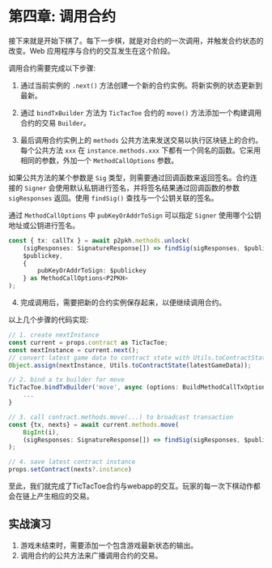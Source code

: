 # 第四章: 调用合约

接下来就是开始下棋了。每下一步棋，就是对合约的一次调用，并触发合约状态的改变。Web 应用程序与合约的交互发生在这个阶段。

调用合约需要完成以下步骤:

1. 通过当前实例的 `.next()` 方法创建一个新的合约实例。将新实例的状态更新到最新。

2. 通过 `bindTxBuilder` 方法为 `TicTacToe` 合约的 `move()` 方法添加一个构建调用合约的交易 `Builder`。

3. 最后调用合约实例上的 `methods` 公共方法来发送交易以执行区块链上的合约。每个公共方法 `xxx` 在 `instance.methods.xxx` 下都有一个同名的函数。它采用相同的参数，外加一个 `MethodCallOptions` 参数。

如果公共方法的某个参数是 `Sig` 类型，则需要通过回调函数来返回签名。合约连接的 `Signer` 会使用默认私钥进行签名，并将签名结果通过回调函数的参数 `sigResponses` 返回。使用 `findSig()` 查找与一个公钥关联的签名。

通过 `MethodCallOptions` 中 `pubKeyOrAddrToSign` 可以指定 `Signer` 使用哪个公钥地址或公钥进行签名。

```ts
const { tx: callTx } = await p2pkh.methods.unlock(
    (sigResponses: SignatureResponse[]) => findSig(sigResponses, $publickey),
    $publickey,
    {
        pubKeyOrAddrToSign: $publickey
    } as MethodCallOptions<P2PKH>
);
```


4. 完成调用后，需要把新的合约实例保存起来，以便继续调用合约。

以上几个步骤的代码实现:

```ts
// 1. create nextInstance
const current = props.contract as TicTacToe;
const nextInstance = current.next();
// convert latest game data to contract state with Utils.toContractState and update nextInstance state
Object.assign(nextInstance, Utils.toContractState(latestGameData));

// 2. bind a tx builder for move
TicTacToe.bindTxBuilder('move', async (options: BuildMethodCallTxOptions<SmartContract>, n: bigint, sig: Sig) => {
    ...
}

// 3. call contract.methods.move(...) to broadcast transaction
const {tx, nexts} = await current.methods.move(
    BigInt(i),
    (sigResponses: SignatureResponse[]) => findSig(sigResponses, $publickey),
);

// 4. save latest contract instance
props.setContract(nexts?.instance)
```

至此，我们就完成了TicTacToe合约与webapp的交互。玩家的每一次下棋动作都会在链上产生相应的交易。

## 实战演习

1. 游戏未结束时，需要添加一个包含游戏最新状态的输出。
2. 调用合约的公共方法来广播调用合约的交易。
